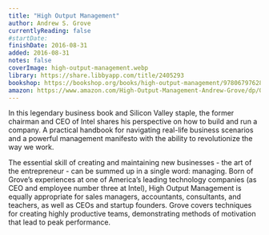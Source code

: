 ```yaml
---
title: "High Output Management"
author: Andrew S. Grove
currentlyReading: false
#startDate:
finishDate: 2016-08-31
added: 2016-08-31
notes: false
coverImage: high-output-management.webp
library: https://share.libbyapp.com/title/2405293
bookshop: https://bookshop.org/books/high-output-management/9780679762881
amazon: https://www.amazon.com/High-Output-Management-Andrew-Grove/dp/0679762884
---
```


In this legendary business book and Silicon Valley staple, the former chairman and CEO of Intel shares his perspective on how to build and run a company. A practical handbook for navigating real-life business scenarios and a powerful management manifesto with the ability to revolutionize the way we work. 

The essential skill of creating and maintaining new businesses - the art of the entrepreneur - can be summed up in a single word: managing. Born of Grove’s experiences at one of America’s leading technology companies (as CEO and employee number three at Intel), High Output Management is equally appropriate for sales managers, accountants, consultants, and teachers, as well as CEOs and startup founders. Grove covers techniques for creating highly productive teams, demonstrating methods of motivation that lead to peak performance.  
